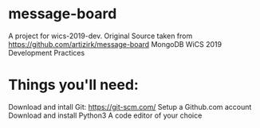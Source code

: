 # message-board
A project for wics-2019-dev. Original Source taken from https://github.com/artizirk/message-board
MongoDB WiCS 2019 Development Practices

# Things you'll need:
Download and intall Git: https://git-scm.com/
Setup a Github.com account
Download and install Python3
A code editor of your choice
